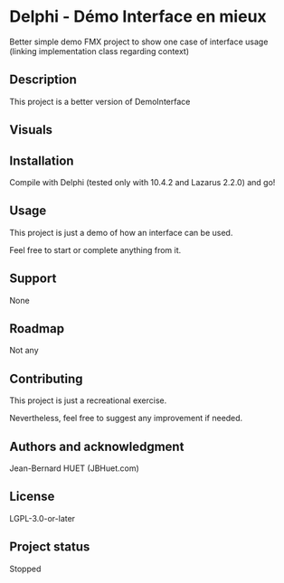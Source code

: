 # Delphi - Démo Interface en mieux

Better simple demo FMX project to show one case of interface usage (linking implementation class regarding context)

## Description
This project is a better version of DemoInterface

## Visuals


## Installation
Compile with Delphi (tested only with 10.4.2 and Lazarus 2.2.0) and go!

## Usage
This project is just a demo of how an interface can be used.

Feel free to start or complete anything from it.

## Support
None

## Roadmap
Not any

## Contributing
This project is just a recreational exercise.

Nevertheless, feel free to suggest any improvement if needed.

## Authors and acknowledgment
Jean-Bernard HUET (JBHuet.com)

## License
LGPL-3.0-or-later

## Project status
Stopped
